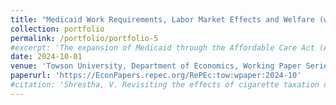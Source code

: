 ```yaml
---
title: "Medicaid Work Requirements, Labor Market Effects and Welfare (with Juergen Jung)"
collection: portfolio
permalink: /portfolio/portfolio-5
#excerpt: 'The expansion of Medicaid through the Affordable Care Act (ACA-Medicaid) has sparked debates on its impact on local labor markets. This study delves into the heterogeneous im- pacts of ACA-Medicaid expansion on insurance and labor market outcomes in the American South.'
date: 2024-10-01
venue: 'Towson University, Department of Economics, Working Paper Series'
paperurl: 'https://EconPapers.repec.org/RePEc:tow:wpaper:2024-10'
#citation: 'Shrestha, V. Revisiting the effects of cigarette taxation on smoking outcomes. Empirical Economics (2024). https://doi.org/10.1007/s00181-024-02674-0.'
---
```

